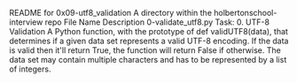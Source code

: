 README for 0x09-utf8_validation
A directory within the holbertonschool-interview repo
File Name	Description
0-validate_utf8.py	Task: 0. UTF-8 Validation
A Python function, with the prototype of def validUTF8(data), that determines if a given data set represents a valid UTF-8 encoding. If the data is valid then it'll return True, the function will return False if otherwise. The data set may contain multiple characters and has to be represented by a list of integers.
